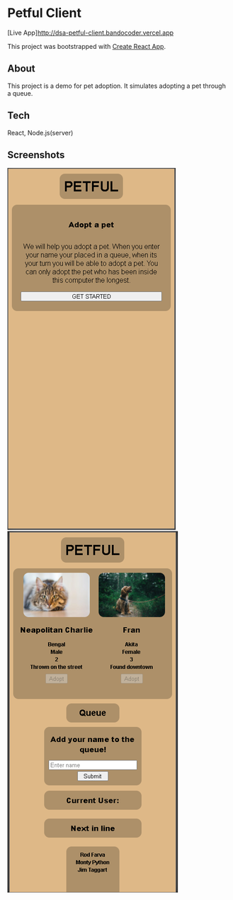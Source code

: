 # Petful Client

[Live App]http://dsa-petful-client.bandocoder.vercel.app

This project was bootstrapped with [Create React App](https://github.com/facebook/create-react-app).

## About

This project is a demo for pet adoption. It simulates adopting a pet through a queue.

## Tech

React, Node.js(server)

## Screenshots

![Landing screenshot](./src/img/screen1.png)
![Adoption screenshot](./src/img/screen2.png)
